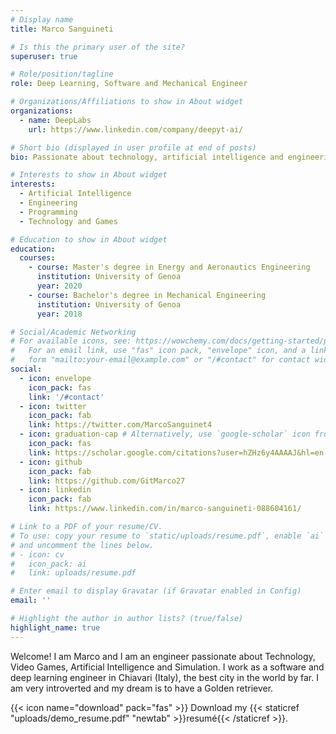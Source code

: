 ```yaml
---
# Display name
title: Marco Sanguineti

# Is this the primary user of the site?
superuser: true

# Role/position/tagline
role: Deep Learning, Software and Mechanical Engineer

# Organizations/Affiliations to show in About widget
organizations:
  - name: DeepLabs
    url: https://www.linkedin.com/company/deepyt-ai/

# Short bio (displayed in user profile at end of posts)
bio: Passionate about technology, artificial intelligence and engineering, chronic introvert and obsessive compulsive

# Interests to show in About widget
interests:
  - Artificial Intelligence
  - Engineering
  - Programming
  - Technology and Games

# Education to show in About widget
education:
  courses:
    - course: Master's degree in Energy and Aeronautics Engineering
      institution: University of Genoa
      year: 2020
    - course: Bachelor's degree in Mechanical Engineering
      institution: University of Genoa
      year: 2018

# Social/Academic Networking
# For available icons, see: https://wowchemy.com/docs/getting-started/page-builder/#icons
#   For an email link, use "fas" icon pack, "envelope" icon, and a link in the
#   form "mailto:your-email@example.com" or "/#contact" for contact widget.
social:
  - icon: envelope
    icon_pack: fas
    link: '/#contact'
  - icon: twitter
    icon_pack: fab
    link: https://twitter.com/MarcoSanguinet4
  - icon: graduation-cap # Alternatively, use `google-scholar` icon from `ai` icon pack
    icon_pack: fas
    link: https://scholar.google.com/citations?user=hZHz6y4AAAAJ&hl=en
  - icon: github
    icon_pack: fab
    link: https://github.com/GitMarco27
  - icon: linkedin
    icon_pack: fab
    link: https://www.linkedin.com/in/marco-sanguineti-088604161/

# Link to a PDF of your resume/CV.
# To use: copy your resume to `static/uploads/resume.pdf`, enable `ai` icons in `params.toml`,
# and uncomment the lines below.
# - icon: cv
#   icon_pack: ai
#   link: uploads/resume.pdf

# Enter email to display Gravatar (if Gravatar enabled in Config)
email: ''

# Highlight the author in author lists? (true/false)
highlight_name: true
---
```


Welcome! I am Marco and I am an engineer passionate about Technology, Video Games, Artificial Intelligence and Simulation. I work as a software and deep learning engineer in Chiavari (Italy), the best city in the world by far. 
I am very introverted and my dream is to have a Golden retriever.

{{< icon name="download" pack="fas" >}} Download my {{< staticref "uploads/demo_resume.pdf" "newtab" >}}resumé{{< /staticref >}}.
